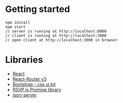 # Getting started

    npm install
    npm start
    // server is running at http://localhost:8000
    // client is running at http://localhost:3000
    // open client at http://localhost:3000 in browser


    
# Libraries

- [React](https://facebook.github.io/react/)
- [React-Router v3](https://github.com/ReactTraining/react-router/tree/v3)
- [Bootstrap - css ui kit](http://getbootstrap.com/)
- [RSVP.js Promise library](https://github.com/tildeio/rsvp.js/)
- [json-server](https://github.com/typicode/json-server)